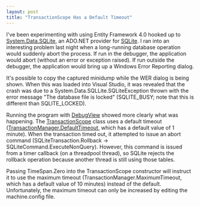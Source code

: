 ```yaml
---
layout: post
title: "TransactionScope Has a Default Timeout"
---
```

I've been experimenting with using Entity Framework 4.0 hooked up to [System.Data.SQLite](http://sqlite.phxsoftware.com/), an ADO.NET provider for [SQLite](http://www.sqlite.org/). I ran into an interesting problem last night when a long-running database operation would suddenly abort the process. If run in the debugger, the application would abort (without an error or exception raised). If run outside the debugger, the application would bring up a Windows Error Reporting dialog.

It's possible to copy the captured minidump while the WER dialog is being shown. When this was loaded into Visual Studio, it was revealed that the crash was due to a System.Data.SQLLite.SQLiteException thrown with the error message "The database file is locked" (SQLITE_BUSY; note that this is different than SQLITE_LOCKED).

Running the program with [DebugView](http://technet.microsoft.com/en-us/sysinternals/bb896647.aspx?WT.mc_id=DT-MVP-5000058) showed more clearly what was happening. The [TransactionScope](http://msdn.microsoft.com/en-us/library/system.transactions.transactionscope.aspx?WT.mc_id=DT-MVP-5000058) class uses a default timeout ([TransactionManager.DefaultTimeout](http://msdn.microsoft.com/en-us/library/system.transactions.transactionmanager.defaulttimeout.aspx?WT.mc_id=DT-MVP-5000058), which has a default value of 1 minute). When the transaction timed out, it attempted to issue an abort command (SQLiteTransaction.Rollback -> SQLiteCommand.ExecuteNonQuery). However, this command is issued from a timer callback (on a threadpool thread), so SQLite rejects the rollback operation because another thread is still using those tables.

Passing TimeSpan.Zero into the TransactionScope constructor will instruct it to use the maximum timeout (TransactionManager.MaximumTimeout, which has a default value of 10 minutes) instead of the default. Unfortunately, the maximum timeout can only be increased by editing the machine.config file.

